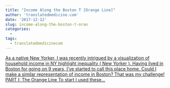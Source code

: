 ```yaml
---
title: "Income Along the Boston T [Orange Line]"
author: 'translatedmedicine.com'
date: '2017-12-12'
slug: income-along-the-boston-t-oran
categories:
  - 
tags:
  - translatedmedicinecom
---
```


[As a native New Yorker, I was recently intrigued by a visualization of household income in NY highlight inequality ( New Yorker ). Having lived in Boston for going on 9 years, I’ve started to call this place home. Could I make a similar representation of income in Boston? That was my challenge! PART I: The Orange Line To start I used these...<click to read more>](https://translatedmedicine.netlify.com/post/income-along-the-boston-t/)

